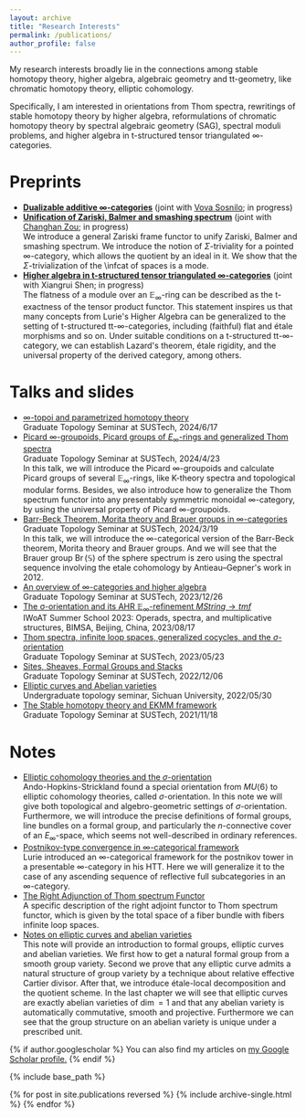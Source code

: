 ```yaml
---
layout: archive
title: "Research Interests"
permalink: /publications/
author_profile: false
---
```

My research interests broadly lie in the connections among stable homotopy theory, higher algebra, algebraic geometry and tt-geometry, like chromatic homotopy theory, elliptic cohomology. 

Specifically, I am interested in orientations from Thom spectra, rewritings of stable homotopy theory by higher algebra, reformulations of chromatic homotopy theory by spectral algebraic geometry (SAG), spectral moduli problems, and higher algebra in t-structured tensor triangulated $\infty$-categories.

Preprints
======
* __<u>Dualizable additive $\infty$-categories</u>__ (joint with [Vova Sosnilo](https://vova-sosnilo.com/index.html); in progress)<br>
* __<u>Unification of Zariski, Balmer and smashing spectrum</u>__ (joint with [Changhan Zou](https://people.ucsc.edu/~czou3/); in progress)<br>We introduce a general Zariski frame functor to unify Zariski, Balmer and smashing spectrum. We introduce the notion of $\Sigma$-triviality for a pointed $\infty$-category, which allows the quotient by an ideal in it. We show that the $\Sigma$-trivialization of the \infcat of spaces is a mode. 
* __<u>Higher algebra in t-structured tensor triangulated $\infty$-categories</u>__ (joint with Xiangrui Shen; in progress)<br>The flatness of a module over an $\mathbb{E}_\infty$-ring can be described as the t-exactness of the tensor product functor. This statement inspires us that many concepts from Lurie's Higher Algebra can be generalized to the setting of t-structured tt-∞-categories, including (faithful) flat and étale morphisms and so on. Under suitable conditions on a t-structured tt-∞-category, we can establish Lazard's theorem, étale rigidity, and the universal property of the derived category, among others.
<!--  * __<u>$\infty$-macrotopoi</u>__ (in preparation)<br> Lars Hesselholt and Piotr Pstrągowski introduced the notion of ∞-Macrotopoi in the appendix of Dirac Geometry II. It provides an excellent categorical framework--large enough to encompass a rich class of geometric objects while remaining not too large and well-behaved, making it an ideal setting for addressing fpqc sheafification, and perfectly incorporating SAG's geometric stacks and even condensed mathematics. We will develop more and prove some basic properties of $\infty$-macrotopoi such as Giraud’s axioms. */  -->

Talks and slides
======
* [$\infty$-topoi and parametrized homotopy theory](https://552jc.github.io/ljc552.github.io/files/infty_topos.pdf)<br>Graduate Topology Seminar at SUSTech, 2024/6/17
* [Picard $\infty$-groupoids, Picard groups of $E_\infty$-rings and generalized Thom spectra](https://552jc.github.io/ljc552.github.io/files/Picard_ljc.pdf)<br>Graduate Topology Seminar at SUSTech, 2024/4/23 <br> In this talk, we will introduce the Picard $\infty$-groupoids and calculate Picard groups of several $\mathbb{E}_\infty$-rings, like K-theory spectra and topological modular forms. Besides, we also introduce how to generalize the Thom spectrum functor into any presentably symmetric monoidal $\infty$-category, by using the universal property of Picard $\infty$-groupoids.
* [Barr-Beck Theorem, Morita theory and Brauer groups in $\infty$-categories](https://552jc.github.io/ljc552.github.io/files/Morita_theory.pdf)<br>Graduate Topology Seminar at SUSTech, 2024/3/19<br>In this talk, we will introduce the $\infty$-categorical version of the Barr-Beck theorem, Morita theory and Brauer groups.  And we will see that the Brauer group $\operatorname{Br}(\mathbb{S})$ of the sphere spectrum is zero using the spectral sequence involving the etale cohomology by Antieau–Gepner's work in 2012.
* [An overview of $\infty$-categories and higher algebra](https://552jc.github.io/ljc552.github.io/files/Higher_algebra_ljc.pdf)<br>Graduate Topology Seminar at SUSTech, 2023/12/26
* [The σ-orientation and its AHR $\mathbb{E}_{\infty}$-refinement $MString\to tmf$](https://552jc.github.io/ljc552.github.io/files/Orientation.pdf)<br>IWoAT Summer School 2023: Operads, spectra, and multiplicative structures, BIMSA, Beijing, China, 2023/08/17
* [Thom spectra, infinite loop spaces, generalized cocycles, and the $\sigma$-orientation](https://sustech-topology.github.io/grad/23spr/0523-Liang.pdf)<br>Graduate Topology Seminar at SUSTech, 2023/05/23
* [Sites, Sheaves, Formal Groups and Stacks](https://sustech-topology.github.io/grad/22fal/FormalGeometry.pdf)<br>Graduate Topology Seminar at SUSTech, 2022/12/06
* [Elliptic curves and Abelian varieties](https://552jc.github.io/ljc552.github.io/files/Thesis.pdf)<br>Undergraduate topology seminar, Sichuan University, 2022/05/30
* [The Stable homotopy theory and EKMM framework](https://552jc.github.io/ljc552.github.io/files/2021_12_28.pdf)<br>Graduate Topology Seminar at SUSTech, 2021/11/18

Notes
======
<!-- * [Copointedlization and costabilization](https://552jc.github.io/ljc552.github.io/files/Sp_fin.pdf)<br>A concrete model of costabilization -->
* [Elliptic cohomology theories and the $\sigma$-orientation](https://552jc.github.io/ljc552.github.io/files/sigmaorientation.pdf)<br>Ando-Hopkins-Strickland found a special orientation from $MU\langle 6\rangle$ to elliptic cohomology theories, called $\sigma$-orientation. In this note we will give both topological and algebro-geometric settings of $\sigma$-orientation. Furthermore, we will introduce the precise definitions of formal groups, line bundles on a formal group, and particularly the $n$-connective cover of an $E_{\infty}$-space, which seems not well-described in ordinary references.
* [Postnikov-type convergence in $\infty$-categorical framework](https://552jc.github.io/ljc552.github.io/files/convergence.pdf)<br>Lurie introduced an $\infty$-categorical framework for the postnikov tower in a presentable $\infty$-category in his HTT. Here we will generalize it to the case of any ascending sequence of reflective full subcategories in an $\infty$-category.
* [The Right Adjunction of Thom spectrum Functor](https://552jc.github.io/ljc552.github.io/files/thomsp.pdf)<br>A specific description of the right adjoint functor to Thom spectrum functor, which is given by the total space of a fiber bundle with fibers infinite loop spaces.
* [Notes on elliptic curves and abelian varieties](https://552jc.github.io/ljc552.github.io/files/Ellabvar.pdf)<br>This note will provide an introduction to formal groups, elliptic curves and abelian varieties. We first how to get a natural formal group from a smooth group variety. Second we prove that any elliptic curve admits a natural structure of group variety by a technique about relative effective Cartier divisor. After that, we introduce étale-local decomposition and the quotient scheme. In the last chapter we will see that elliptic curves are exactly abelian varieties of $\operatorname{dim}=1$ and that any abelian variety is automatically commutative, smooth and projective. Furthermore we can see that the group structure on an abelian variety is unique under a prescribed unit. 






{% if author.googlescholar %}
  You can also find my articles on <u><a href="{{author.googlescholar}}">my Google Scholar profile</a>.</u>
{% endif %}

{% include base_path %}

{% for post in site.publications reversed %}
  {% include archive-single.html %}
{% endfor %}
